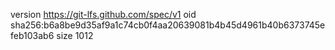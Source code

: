 version https://git-lfs.github.com/spec/v1
oid sha256:b6a8be9d35af9a1c74cb0f4aa20639081b4b45d4961b40b6373745efeb103ab6
size 1012

